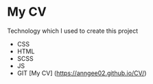 # My CV
Technology which I used to create this project
* CSS
* HTML
* SCSS
* JS
* GIT
[My CV] (https://anngee02.github.io/CV/)